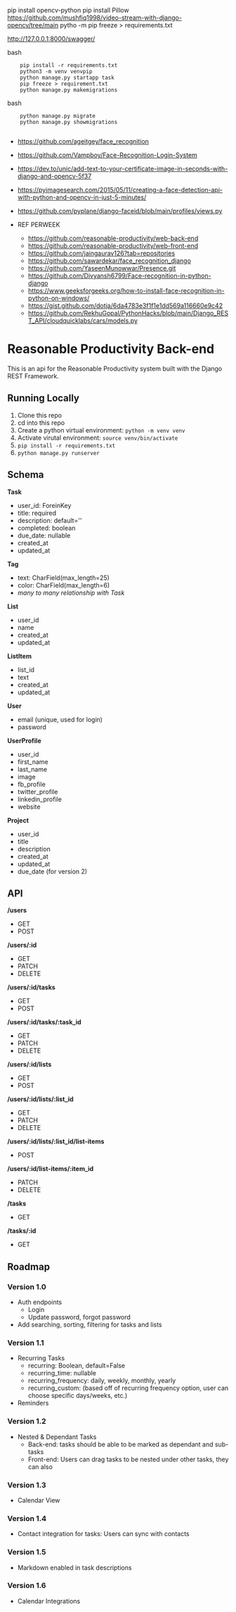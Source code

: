 pip install opencv-python
pip install Pillow
https://github.com/mushfiq1998/video-stream-with-django-opencv/tree/main
pytho -m pip freeze > requirements.txt

http://127.0.0.1:8000/swagger/

bash
```
    pip install -r requirements.txt
    python3 -m venv venvpip
    python manage.py startapp task
    pip freeze > requirement.txt
    python manage.py makemigrations
```

bash
```
    python manage.py migrate
    python manage.py showmigrations
    
```

- https://github.com/ageitgey/face_recognition
- https://github.com/Vampboy/Face-Recognition-Login-System
- https://dev.to/unic/add-text-to-your-certificate-image-in-seconds-with-django-and-opencv-5f37
- https://pyimagesearch.com/2015/05/11/creating-a-face-detection-api-with-python-and-opencv-in-just-5-minutes/
- https://github.com/pyplane/django-faceid/blob/main/profiles/views.py

- REF PERWEEK
    - https://github.com/reasonable-productivity/web-back-end
    - https://github.com/reasonable-productivity/web-front-end
    - https://github.com/jaingaurav126?tab=repositories
    - https://github.com/sawardekar/face_recognition_django
    - https://github.com/YaseenMunowwar/Presence.git
    - https://github.com/Divyansh6799/Face-recognition-in-python-django
    - https://www.geeksforgeeks.org/how-to-install-face-recognition-in-python-on-windows/
    - https://gist.github.com/dotja/6da4783e3f1f1e1dd569a116660e9c42
    - https://github.com/RekhuGopal/PythonHacks/blob/main/Django_REST_API/cloudquicklabs/cars/models.py

    

# Reasonable Productivity Back-end

This is an api for the Reasonable Productivity system built with the Django REST Framework.

## Running Locally

1. Clone this repo
1. cd into this repo
1. Create a python virtual environment: `python -m venv venv`
1. Activate virutal environment: `source venv/bin/activate`
1. `pip install -r requirements.txt`
1. `python manage.py runserver`

## Schema

**Task**

* user_id: ForeinKey
* title: required
* description: default=''
* completed: boolean
* due_date: nullable
* created_at
* updated_at

**Tag**

* text: CharField(max_length=25)
* color: CharField(max_length=6)
* *many to many relationship with Task*

**List**

* user_id
* name
* created_at
* updated_at

**ListItem**

* list_id
* text
* created_at
* updated_at

**User**

* email (unique, used for login)
* password

**UserProfile**

* user_id
* first_name
* last_name
* image
* fb_profile
* twitter_profile
* linkedin_profile
* website

**Project**

* user_id
* title
* description
* created_at
* updated_at
* due_date (for version 2)

## API

**/users**

* GET
* POST

**/users/:id**

* GET
* PATCH
* DELETE

**/users/:id/tasks**

* GET
* POST

**/users/:id/tasks/:task_id**

* GET
* PATCH
* DELETE

**/users/:id/lists**

* GET
* POST

**/users/:id/lists/:list_id**

* GET
* PATCH
* DELETE

**/users/:id/lists/:list_id/list-items**

* POST

**/users/:id/list-items/:item_id**

* PATCH
* DELETE

**/tasks**

* GET

**/tasks/:id**

* GET

## Roadmap

### Version 1.0

* Auth endpoints
  * Login
  * Update password, forgot password
* Add searching, sorting, filtering for tasks and lists

### Version 1.1

* Recurring Tasks
  * recurring: Boolean, default=False
  * recurring_time: nullable
  * recurring_frequency: daily, weekly, monthly, yearly
  * recurring_custom: (based off of recurring frequency option, user can choose specific days/weeks, etc.)
* Reminders

### Version 1.2

* Nested & Dependant Tasks
  * Back-end: tasks should be able to be marked as dependant and sub-tasks
  * Front-end: Users can drag tasks to be nested under other tasks, they can also

### Version 1.3

* Calendar View

### Version 1.4

* Contact integration for tasks: Users can sync with contacts

### Version 1.5

* Markdown enabled in task descriptions

### Version 1.6

* Calendar Integrations
